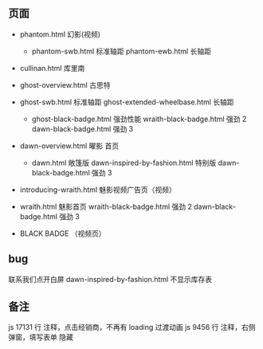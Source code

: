 ## 页面

- phantom.html 幻影(视频)

  - phantom-swb.html 标准轴距
    phantom-ewb.html 长轴距

- cullinan.html 库里南

- ghost-overview.html 古思特
- ghost-swb.html 标准轴距
  ghost-extended-wheelbase.html 长轴距
  - ghost-black-badge.html 强劲性能
    wraith-black-badge.html 强劲 2
    dawn-black-badge.html 强劲 3

* dawn-overview.html 曜影 首页

  - dawn.html 敞篷版
    dawn-inspired-by-fashion.html 特别版
    dawn-black-badge.html 强劲 3

* introducing-wraith.html 魅影视频广告页（视频）
* wraith.html 魅影首页
  wraith-black-badge.html 强劲 2
  dawn-black-badge.html 强劲 3

* BLACK BADGE （视频页）

## bug

联系我们点开白屏
dawn-inspired-by-fashion.html 不显示库存表

## 备注

js 17131 行 注释，点击经销商，不再有 loading 过渡动画
js 9456  行 注释，右侧弹窗，填写表单 隐藏
